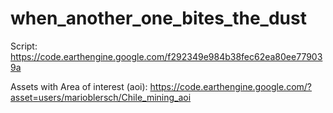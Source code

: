 # when_another_one_bites_the_dust

Script: https://code.earthengine.google.com/f292349e984b38fec62ea80ee779039a  <br>

Assets with Area of interest (aoi): https://code.earthengine.google.com/?asset=users/marioblersch/Chile_mining_aoi
